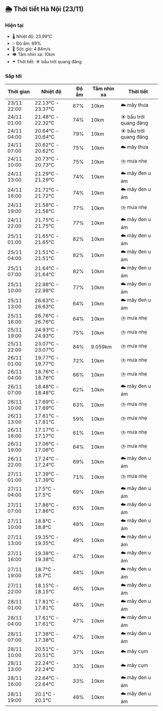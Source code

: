 ## 🌦️ Thời tiết Hà Nội (23/11)

### Hiện tại

- 🌡️ Nhiệt độ: 23.99℃
- 💦 Độ ẩm: 69%
- 💨 Sức gió: 4.84m/s
- 👁️ Tầm nhìn xa: 10km
- ☂️ Thời tiết: ☀️ bầu trời quang đãng

### Sắp tới

| Thời gian | Nhiệt độ | Độ ẩm | Tầm nhìn xa | Thời tiết |
| --- | --- | --- | --- | --- |
| 23/11 22:00 | 22.13℃ - 23.37℃ | 67% | 10km | ☁️ mây thưa |
| 24/11 01:00 | 21.48℃ - 22.32℃ | 74% | 10km | ☀️ bầu trời quang đãng |
| 24/11 04:00 | 20.64℃ - 20.64℃ | 79% | 10km | ☀️ bầu trời quang đãng |
| 24/11 07:00 | 20.62℃ - 20.62℃ | 75% | 10km | ☁️ mây thưa |
| 24/11 10:00 | 20.73℃ - 20.73℃ | 75% | 10km | ⛈️ mưa nhẹ |
| 24/11 13:00 | 21.29℃ - 21.29℃ | 74% | 10km | ☁️ mây đen u ám |
| 24/11 16:00 | 21.72℃ - 21.72℃ | 74% | 10km | ☁️ mây đen u ám |
| 24/11 19:00 | 21.58℃ - 21.58℃ | 77% | 10km | ⛈️ mưa nhẹ |
| 24/11 22:00 | 21.75℃ - 21.75℃ | 77% | 10km | ☁️ mây đen u ám |
| 25/11 01:00 | 21.65℃ - 21.65℃ | 82% | 10km | ☁️ mây đen u ám |
| 25/11 04:00 | 21.51℃ - 21.51℃ | 82% | 10km | ☁️ mây đen u ám |
| 25/11 07:00 | 21.64℃ - 21.64℃ | 82% | 10km | ☁️ mây đen u ám |
| 25/11 10:00 | 22.98℃ - 22.98℃ | 77% | 10km | ☁️ mây đen u ám |
| 25/11 13:00 | 26.63℃ - 26.63℃ | 64% | 10km | ☁️ mây đen u ám |
| 25/11 16:00 | 26.76℃ - 26.76℃ | 64% | 10km | ⛈️ mưa nhẹ |
| 25/11 19:00 | 24.93℃ - 24.93℃ | 75% | 10km | ⛈️ mưa nhẹ |
| 25/11 22:00 | 23.07℃ - 23.07℃ | 84% | 9.059km | ⛈️ mưa nhẹ |
| 26/11 01:00 | 19.77℃ - 19.77℃ | 72% | 10km | ⛈️ mưa nhẹ |
| 26/11 04:00 | 18.76℃ - 18.76℃ | 66% | 10km | ⛈️ mưa nhẹ |
| 26/11 07:00 | 18.48℃ - 18.48℃ | 62% | 10km | ☁️ mây đen u ám |
| 26/11 10:00 | 17.69℃ - 17.69℃ | 63% | 10km | ⛈️ mưa nhẹ |
| 26/11 13:00 | 17.81℃ - 17.81℃ | 59% | 10km | ⛈️ mưa nhẹ |
| 26/11 16:00 | 17.17℃ - 17.17℃ | 61% | 10km | ⛈️ mưa nhẹ |
| 26/11 19:00 | 17.06℃ - 17.06℃ | 64% | 10km | ⛈️ mưa nhẹ |
| 26/11 22:00 | 17.24℃ - 17.24℃ | 69% | 10km | ☁️ mây đen u ám |
| 27/11 01:00 | 17.39℃ - 17.39℃ | 71% | 10km | ⛈️ mưa nhẹ |
| 27/11 04:00 | 17.5℃ - 17.5℃ | 69% | 10km | ☁️ mây đen u ám |
| 27/11 07:00 | 17.86℃ - 17.86℃ | 63% | 10km | ☁️ mây đen u ám |
| 27/11 10:00 | 18.8℃ - 18.8℃ | 48% | 10km | ☁️ mây đen u ám |
| 27/11 13:00 | 19.35℃ - 19.35℃ | 49% | 10km | ☁️ mây đen u ám |
| 27/11 16:00 | 19.38℃ - 19.38℃ | 47% | 10km | ☁️ mây đen u ám |
| 27/11 19:00 | 18.7℃ - 18.7℃ | 44% | 10km | ☁️ mây đen u ám |
| 27/11 22:00 | 18.15℃ - 18.15℃ | 46% | 10km | ☁️ mây đen u ám |
| 28/11 01:00 | 17.81℃ - 17.81℃ | 48% | 10km | ☁️ mây đen u ám |
| 28/11 04:00 | 17.61℃ - 17.61℃ | 47% | 10km | ☁️ mây đen u ám |
| 28/11 07:00 | 17.38℃ - 17.38℃ | 47% | 10km | ☁️ mây đen u ám |
| 28/11 10:00 | 20.51℃ - 20.51℃ | 37% | 10km | ☁️ mây cụm |
| 28/11 13:00 | 22.24℃ - 22.24℃ | 33% | 10km | ☁️ mây cụm |
| 28/11 16:00 | 22.64℃ - 22.64℃ | 33% | 10km | ☁️ mây đen u ám |
| 28/11 19:00 | 20.1℃ - 20.1℃ | 48% | 10km | ☁️ mây đen u ám |
